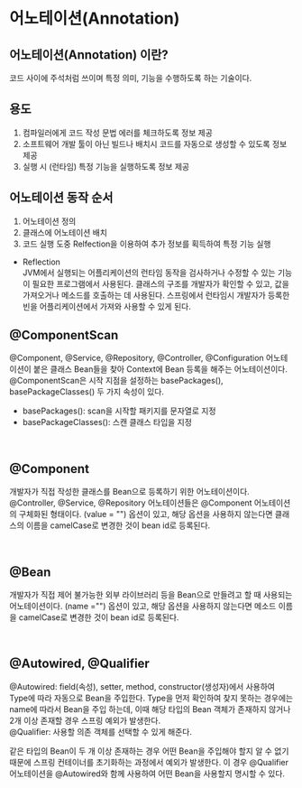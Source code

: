 # 어노테이션(Annotation)

## **어노테이션(Annotation) 이란?**

코드 사이에 주석처럼 쓰이며 특정 의미, 기능을 수행하도록 하는 기술이다.

## **용도**

1. 컴파일러에게 코드 작성 문법 에러를 체크하도록 정보 제공
2. 소프트웨어 개발 툴이 아닌 빌드나 배치시 코드를 자동으로 생성할 수 있도록 정보 제공
3. 실행 시 (런타임) 특정 기능을 실행하도록 정보 제공

## **어노테이션 동작 순서**

1. 어노테이션 정의
2. 클래스에 어노테이션 배치
3. 코드 실행 도중 Relfection을 이용하여 추가 정보를 획득하여 특정 기능 실행

- Reflection  
  JVM에서 실행되는 어플리케이션의 런타임 동작을 검사하거나 수정할 수 있는 기능이 필요한 프로그램에서 사용된다. 클래스의 구조를 개발자가 확인할 수 있고, 값을 가져오거나 메소드를 호출하는 데 사용된다. 스프링에서 런타임시 개발자가 등록한 빈을 어플리케이션에서 가져와 사용할 수 있게 된다.

## **@ComponentScan**

@Component, @Service, @Repository, @Controller, @Configuration 어노테이션이 붙은 클래스 Bean들을 찾아 Context에 Bean 등록을 해주는 어노테이션이다.  
@ComponentScan은 시작 지점을 설정하는 basePackages(), basePackageClasses() 두 가지 속성이 있다.

- basePackages(): scan을 시작할 패키지를 문자열로 지정
- basePackageClasses(): 스캔 클래스 타입을 지정

<br>

## **@Component**

개발자가 직접 작성한 클래스를 Bean으로 등록하기 위한 어노테이션이다.  
@Controller, @Service, @Repository 어노테이션들은 @Component 어노테이션의 구체화된 형태이다.
(value = "") 옵션이 있고, 해당 옵션을 사용하지 않는다면 클래스의 이름을 camelCase로 변경한 것이 bean id로 등록된다.

<br>

## **@Bean**

개발자가 직접 제어 불가능한 외부 라이브러리 등을 Bean으로 만들려고 할 때 사용되는 어노테이션이다.
(name ="") 옵션이 있고, 해당 옵션을 사용하지 않는다면 메소드 이름을 camelCase로 변경한 것이 bean id로 등록된다.

<br>

## **@Autowired, @Qualifier**

@Autowired: field(속성), setter, method, constructor(생성자)에서 사용하여 Type에 따라 자동으로 Bean을 주입한다. Type을 먼저 확인하여 찾지 못하는 경우에는 name에 따라서 Bean을 주입 하는데, 이때 해당 타입의 Bean 객체가 존재하지 않거나 2개 이상 존재할 경우 스프링 예외가 발생한다.  
@Qualifier: 사용할 의존 객체를 선택할 수 있게 해준다.

같은 타입의 Bean이 두 개 이상 존재하는 경우 어떤 Bean을 주입해야 할지 알 수 없기 때문에 스프링 컨테이너를 초기화하는 과정에서 예외가 발생한다. 이 경우 @Qualifier 어노테이션을 @Autowired와 함께 사용하여 어떤 Bean을 사용할지 명시할 수 있다.
